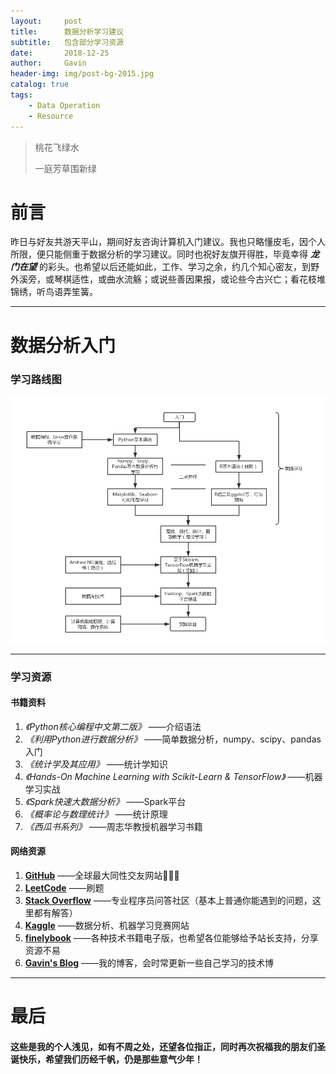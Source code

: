 ```yaml
---
layout:     post
title:      数据分析学习建议
subtitle:   包含部分学习资源
date:       2018-12-25
author:     Gavin
header-img: img/post-bg-2015.jpg
catalog: true
tags:
    - Data Operation
    - Resource
---
```


> 桃花飞绿水
> 
> 一庭芳草围新绿

# 前言
昨日与好友共游天平山，期间好友咨询计算机入门建议。我也只略懂皮毛，因个人所限，便只能侧重于数据分析的学习建议。同时也祝好友旗开得胜，毕竟幸得 ***龙门在望*** 的彩头。也希望以后还能如此，工作、学习之余，约几个知心密友，到野外溪旁，或琴棋适性，或曲水流觞；或说些善因果报，或论些今古兴亡；看花枝堆锦绣，听鸟语弄笙簧。

---

# 数据分析入门

### 学习路线图

![](https://github.com/GavinHarbus/GavinHarbus.github.io/blob/master/img/blogimg/route.png)

---

### 学习资源

#### 书籍资料
1. *《Python核心编程中文第二版》*  ——介绍语法
2. *《利用Python进行数据分析》*  ——简单数据分析，numpy、scipy、pandas入门
3. *《统计学及其应用》*  ——统计学知识
4. *《Hands-On Machine Learning with Scikit-Learn & TensorFlow》*  ——机器学习实战
5. *《Spark快速大数据分析》*  ——Spark平台
6. *《概率论与数理统计》*  ——统计原理
7. *《西瓜书系列》*  ——周志华教授机器学习书籍

#### 网络资源
1. **[GitHub](https://github.com)** ——全球最大同性交友网站🙈🙊🙉 
2. **[LeetCode](https://leetcode.com)** ——刷题
3. **[Stack Overflow](https://stackoverflow.com/)** ——专业程序员问答社区（基本上普通你能遇到的问题，这里都有解答）
4. **[Kaggle](https://www.kaggle.com/)** ——数据分析、机器学习竞赛网站
5. **[finelybook](http://finelybook.com/)** ——各种技术书籍电子版，也希望各位能够给予站长支持，分享资源不易
6. **[Gavin's Blog](https://gavinharbus.github.io)** ——我的博客，会时常更新一些自己学习的技术博

---

# 最后

#### 这些是我的个人浅见，如有不周之处，还望各位指正，同时再次祝福我的朋友们圣诞快乐，希望我们历经千帆，仍是那些意气少年！
